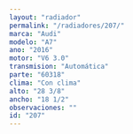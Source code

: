 ```yaml
---
layout: "radiador"
permalink: "/radiadores/207/"
marca: "Audi"
modelo: "A7"
ano: "2016"
motor: "V6 3.0"
transmision: "Automática"
parte: "60318"
clima: "Con clima"
alto: "28 3/8"
ancho: "18 1/2"
observaciones: ""
id: "207"
---
```


